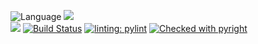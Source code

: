 ![Language](https://img.shields.io/badge/Python-3776AB?style=for-the-badge&logo=python&logoColor=white)  ![](https://img.shields.io/badge/Linux-FCC624?style=for-the-badge&logo=linux&logoColor=black)  
![](https://img.shields.io/badge/license-GNU_General_Public_License-blue)
[![Build Status](https://github.com/ncsuswe24/merge-sort/actions/workflows/python-app.yml/badge.svg)](https://github.com/ncsuswe24/merge-sort/actions)
[![linting: pylint](https://img.shields.io/badge/linting-pylint-yellowgreen)](https://github.com/pylint-dev/pylint)
[![Checked with pyright](https://microsoft.github.io/pyright/img/pyright_badge.svg)](https://microsoft.github.io/pyright/)
